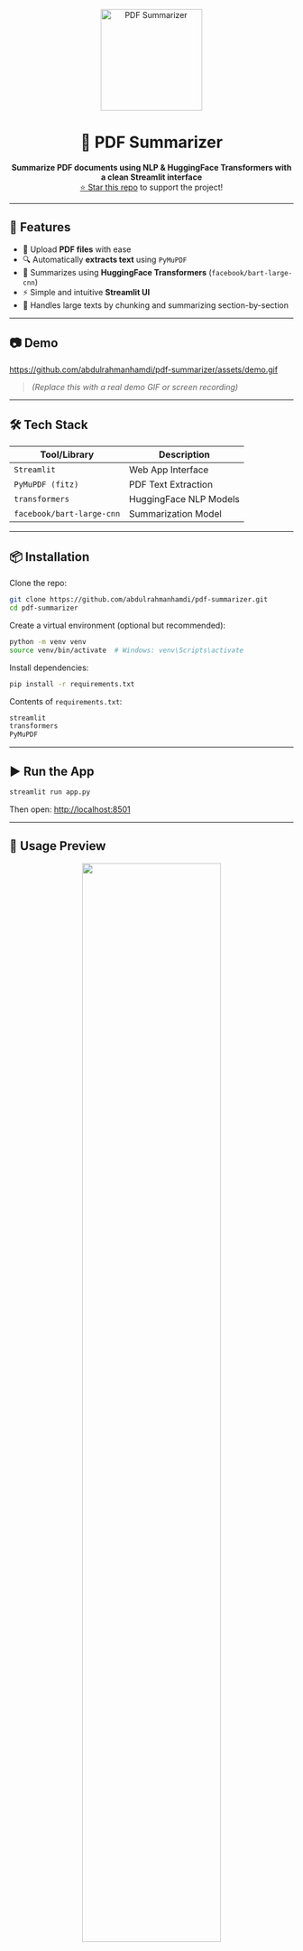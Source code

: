 <p align="center">
  <img src="https://media.giphy.com/media/JIX9t2j0ZTN9S/giphy.gif" width="180px" alt="PDF Summarizer" />
</p>

<h1 align="center">📝 PDF Summarizer</h1>

<p align="center">
  <b>Summarize PDF documents using NLP & HuggingFace Transformers with a clean Streamlit interface</b><br/>
  <a href="https://github.com/abdulrahmanhamdi/pdf-summarizer/stargazers">⭐ Star this repo</a> to support the project!
</p>

---

## 🚀 Features

- 📄 Upload **PDF files** with ease  
- 🔍 Automatically **extracts text** using `PyMuPDF`  
- 🧠 Summarizes using **HuggingFace Transformers** (`facebook/bart-large-cnn`)  
- ⚡ Simple and intuitive **Streamlit UI**  
- 🔀 Handles large texts by chunking and summarizing section-by-section  

---

## 📷 Demo

https://github.com/abdulrahmanhamdi/pdf-summarizer/assets/demo.gif  
> *(Replace this with a real demo GIF or screen recording)*

---

## 🛠️ Tech Stack

| Tool/Library          | Description                         |
|----------------------|-------------------------------------|
| `Streamlit`          | Web App Interface                   |
| `PyMuPDF (fitz)`     | PDF Text Extraction                 |
| `transformers`       | HuggingFace NLP Models              |
| `facebook/bart-large-cnn` | Summarization Model              |

---

## 📦 Installation

Clone the repo:

```bash
git clone https://github.com/abdulrahmanhamdi/pdf-summarizer.git
cd pdf-summarizer
```

Create a virtual environment (optional but recommended):

```bash
python -m venv venv
source venv/bin/activate  # Windows: venv\Scripts\activate
```

Install dependencies:

```bash
pip install -r requirements.txt
```

Contents of `requirements.txt`:

```txt
streamlit
transformers
PyMuPDF
```

---

## ▶️ Run the App

```bash
streamlit run app.py
```

Then open: [http://localhost:8501](http://localhost:8501)

---

## 📌 Usage Preview

<p align="center">
  <img src="https://miro.medium.com/v2/resize:fit:640/format:webp/1*MPA0qeIYqLYBy5v4gXuvXA.gif" width="70%">
</p>

---

## 🤖 Model Info

- **Model**: [`facebook/bart-large-cnn`](https://huggingface.co/facebook/bart-large-cnn)  
- Handles large texts in chunks (~1000 characters)  
- Each chunk is summarized with `max_length=150`, `min_length=30`  

---

## ⚠️ Limitations

- Scanned image-based PDFs will not work (no text to extract).  
- Model inference may take time for large documents.  
- Only basic preprocessing is applied — enhancements welcome!  

---

## 📄 License

This project is under the **MIT License**.  
See the [LICENSE](LICENSE) file for details.

---

## 🙋‍♂️ Author

Made with ❤️ by [Abdulrahman Hamdi](https://github.com/abdulrahmanhamdi)

If you found this useful, please ⭐ the repo and share it!
